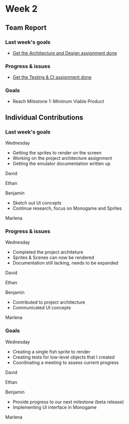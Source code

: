 # Week 2 #
## Team Report ##
### Last week's goals ###
- [Get the Architecture and Design assignment done](https://homes.cs.washington.edu/~rjust/courses/2021Spring/CSE403/project/project04.html)

### Progress & issues ###
- [Get the Testing & CI assignment done](https://homes.cs.washington.edu/~rjust/courses/2021Spring/CSE403/project/project05.html)

### Goals ###
- Reach Milestone 1: Minimum Viable Product

## Individual Contributions
### Last week's goals ###
Wednesday
- Getting the sprites to render on the screen
- Working on the project architecture assignment
- Getting the emulator documentation written up

David

Ethan

Benjamin
- Sketch out UI concepts
- Continue research, focus on Monogame and Sprites

Marlena

### Progress & issues ###
Wednesday
- Completed the project architeture
- Sprites & Scenes can now be rendered
- Documentation still lacking, needs to be expanded

David

Ethan

Benjamin
- Contributed to project architecture
- Communicated UI concepts

Marlena

### Goals ###
Wednesday
- Creating a single fish sprite to render
- Creating tests for low-level objects that I created
- Coordinating a meeting to assess current progress

David

Ethan

Benjamin
- Provide progress to our next milestone (beta release)
- Implementing UI interface in Monogame

Marlena

